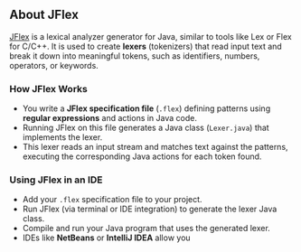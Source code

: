 ## About JFlex

[JFlex](https://www.jflex.de/) is a lexical analyzer generator for Java, similar to tools like Lex or Flex for C/C++. It is used to create **lexers** (tokenizers) that read input text and break it down into meaningful tokens, such as identifiers, numbers, operators, or keywords.

### How JFlex Works

- You write a **JFlex specification file** (`.flex`) defining patterns using **regular expressions** and actions in Java code.
- Running JFlex on this file generates a Java class (`Lexer.java`) that implements the lexer.
- This lexer reads an input stream and matches text against the patterns, executing the corresponding Java actions for each token found.

### Using JFlex in an IDE

- Add your `.flex` specification file to your project.
- Run JFlex (via terminal or IDE integration) to generate the lexer Java class.
- Compile and run your Java program that uses the generated lexer.
- IDEs like **NetBeans** or **IntelliJ IDEA** allow you

